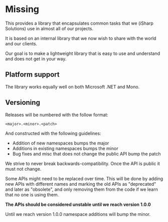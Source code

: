 Missing
=======

This provides a library that encapsulates common tasks that we (iSharp Solutions) use in almost all of our projects.

It is based on an internal library that we now wish to share with the world and our clients.

Our goal is to make a lightweight library that is easy to use and understand and does not get in your way.


Platform support
----------

The library works equally well on both Microsoft .NET and Mono.


Versioning
----------

Releases will be numbered with the follow format:

`<major>.<minor>.<patch>`

And constructed with the following guidelines:

* Addition of new namespaces bumps the major
* Additions in existing namespaces bumps the minor
* Bug fixes and misc that does not change the public API bump the patch

We strive to never break backwards-compatibility. Once the API is public it must not change.

Some APIs might need to be replaced over time. This will be done by adding new APIs with different names
and marking the old APIs as "deprecated" and later as "obsolete", and only removing them from the code if
we learn that no one is using them.

**The APIs should be considered unstable until we reach version 1.0.0**

Until we reach version 1.0.0 namespace additions will bump the minor.
